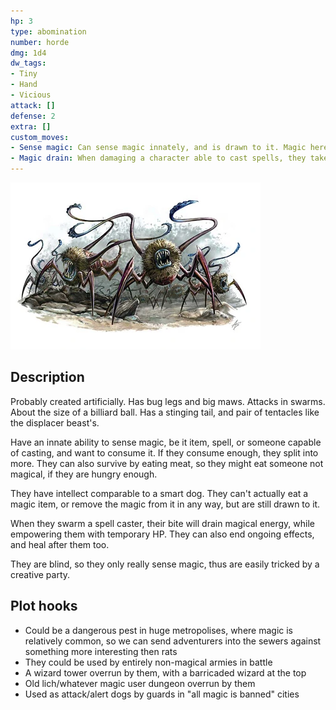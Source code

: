 ```yaml
---
hp: 3
type: abomination
number: horde
dmg: 1d4
dw_tags:
- Tiny
- Hand
- Vicious
attack: []
defense: 2
extra: []
custom_moves:
- Sense magic: Can sense magic innately, and is drawn to it. Magic here means people able to use magic, ongoing magical effects, and magic items
- Magic drain: When damaging a character able to cast spells, they take -1 ongoing to casting and maintaining spells. If this move is triggered, the Mage Ripper heals 1d4
---
```


![Pasted image 20230801115446.png](../../Images/Pasted%20image%2020230801115446.png)

## Description

Probably created artificially. Has bug legs and big maws. Attacks in swarms. About the size of a billiard ball. Has a stinging tail, and pair of tentacles like the displacer beast's.

Have an innate ability to sense magic, be it item, spell, or someone capable of casting, and want to consume it. If they consume enough, they split into more. They can also survive by eating meat, so they might eat someone not magical, if they are hungry enough.

They have intellect comparable to a smart dog. They can't actually eat a magic item, or remove the magic from it in any way, but are still drawn to it.

When they swarm a spell caster, their bite will drain magical energy, while empowering them with temporary HP. They can also end ongoing effects, and heal after them too.

They are blind, so they only really sense magic, thus are easily tricked by a creative party.

## Plot hooks

* Could be a dangerous pest in huge metropolises, where magic is relatively common, so we can send adventurers into the sewers against something more interesting then rats
* They could be used by entirely non-magical armies in battle
* A wizard tower overrun by them, with a barricaded wizard at the top
* Old lich/whatever magic user dungeon overrun by them
* Used as attack/alert dogs by guards in "all magic is banned" cities
